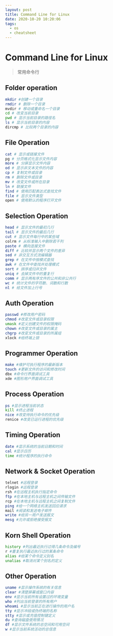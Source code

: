 ```yaml
---
layout: post
title: Command Line for Linux
date: 2020-10-20 10:20:06
tags:
  - os
  - cheatsheet
---
```


# Command Line for Linux

> 常用命令行

## Folder operation

```bash
mkdir #创建一个目录
rmdir # 删除一个目录
mvdir # 移动或重命名一个目录
cd # 改变当前目录
pwd # 显示当前目录的路径名
ls # 显示当前目录的内容
dircmp # 比较两个目录的内容
```

## File Operation

```bash
cat # 显示或链接文件
pg # 分页格式化显示文件内容
more # 分屏显示文件内容
od # 显示非文本文件的内容
cp # 复制文件或目录
rm # 删除文件或目录
mv # 改变文件或所在目录
ln # 联接文件
find # 使用匹配表达式查找文件
file # 显示文件类型
open # 使用默认的程序打开文件
```

## Selection Operation

```bash
head # 显示文件的最初几行
tail # 显示文件的最后几行
cut # 显示文件每行中的某些域
colrm # 从标准输入中删除若干列
paste # 横向连接文件
diff # 比较并显示两个文件的差异
sed # 非交互方式流编辑器
grep # 在文件中按模式查找
awk # 在文件中查找并处理模式
sort # 排序或归并文件
uniq # 去掉文件中的重复行
comm # 显示两有序文件的公共和非公共行
wc # 统计文件的字符数、词数和行数
nl # 给文件加上行号
```

## Auth Operation

```bash
passwd #修改用户密码
chmod #改变文件或目录权限
umask #定义创建文件的权限掩码
chown #改变文件或目录的属主
chgrp #改变文件或目录的所属组
xlock #给终端上锁
```

## Programmer Operation

```bash
make #维护可执行程序的最新版本
touch #更新文件的访问和修改时间
dbx #命令行界面调试工具
xde #图形用户界面调试工具
```

## Process Operation

```bash
ps #显示进程当前状态
kill #终止进程
nice #改变待执行命令的优先级
renice #改变已运行进程的优先级
```

## Timing Operation

```bash
date #显示系统的当前日期和时间
cal #显示日历
time #统计程序的执行命令
```

## Network & Socket Operation

```bash
telnet #远程登录
rlogin #远程登录
rsh #在远程主机执行指定命令
ftp #在本地主机与远程主机之间传输文件
rcp #在本地主机与远程主机之间复制文件
ping #给一个网络主机发送回应请求
mail #阅读和发送电子邮件
write #给另一用户发送报文
mesg #允许或拒绝接受报文
```

## Korn Shell Operation

```bash
history #列出最近执行过得几条命令及编号
r #重复执行最近执行过的某条命令
alias #给某个命令定义别名
unalias #取消对某个别名的定义
```

## Other Operation

```bash
uname #显示操作系统的有关信息
clear #清楚屏幕或窗口内容
env #显示当前所有设置过的环境变量
who #列出当前登录的所有用户
whoami #显示当前正在进行操作的用户名
tty #显示冲段或伪终端的名称
stty #显示或充值控制键定义
du #查询磁盘使用情况
df #显示文件系统的总空间和可用空间
w #显示当前系统活动的总信息
```
